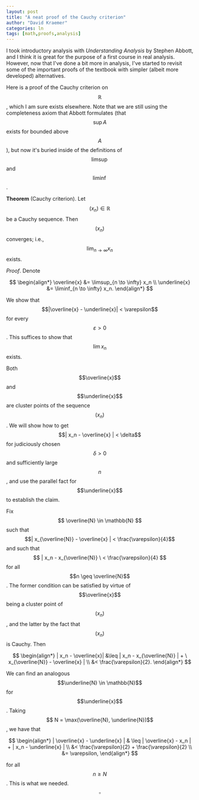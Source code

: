 ```yaml
---
layout: post
title: "A neat proof of the Cauchy criterion"
author: "David Kraemer"
categories: ln 
tags: [math,proofs,analysis]
---
```


I took introductory analysis with *Understanding Analysis* by Stephen Abbott,
and I think it is great for the purpose of a first course in real analysis.
However, now that I've done a bit more in analysis, I've started to revisit some
of the important proofs of the textbook with simpler (albeit more developed)
alternatives. 

Here is a proof of the Cauchy criterion on $$\mathbb{R}$$, which I am sure
exists elsewhere. Note that we are still using the completeness axiom that
Abbott formulates (that $$\sup A$$ exists for bounded above $$ A $$), but now
it's buried inside of the definitions of $$\limsup$$ and $$\liminf$$.

**Theorem** (Cauchy criterion). Let $$(x_n) \in \mathbb{R}$$ be a Cauchy
sequence. Then $$(x_n)$$ converges; i.e., $$\lim_{n \to \infty} x_n$$ exists.

*Proof*. Denote

$$
\begin{align*}
\overline{x} &= \limsup_{n \to \infty} x_n \\
\underline{x} &= \liminf_{n \to \infty} x_n.
\end{align*}
$$

We show that $$|\overline{x} - \underline{x}| < \varepsilon$$ for every
$$\varepsilon > 0$$. This suffices to show that $$\lim x_n$$ exists.

Both $$\overline{x}$$ and $$\underline{x}$$ are cluster points of the sequence
$$(x_n)$$. We will show how to get $$| x_n - \overline{x} | < \delta$$ for
judiciously chosen $$\delta > 0$$ and sufficiently large $$n$$, and use the
parallel fact for $$\underline{x}$$ to establish the claim.

Fix $$ \overline{N} \in \mathbb{N} $$ such that $$| x_{\overline{N}} -
\overline{x} | < \frac{\varepsilon}{4}$$ and such that $$ | x_n -
x_{\overline{N}} \ < \frac{\varepsilon}{4} $$ for all $$n \geq \overline{N}$$.
The former condition can be satisfied by virtue of $$\overline{x}$$ being a
cluster point of $$(x_n)$$, and the latter by the fact that $$(x_n)$$ is Cauchy.
Then

$$
\begin{align*}
  | x_n - \overline{x}| &\leq | x_n - x_{\overline{N}} | + \ x_{\overline{N}} -
  \overline{x} | \\
  &< \frac{\varepsilon}{2}.
\end{align*}
$$

We can find an analogous $$\underline{N} \in \mathbb{N}$$ for $$\underline{x}$$.
Taking $$ N = \max(\overline{N}, \underline{N})$$, we have that

$$
\begin{align*}
  | \overline{x} - \underline{x} | & \leq | \overline{x} - x_n | + | x_n - \underline{x} | \\
  &< \frac{\varepsilon}{2} + \frac{\varepsilon}{2} \\
  &= \varepsilon,
\end{align*}
$$

for all $$n \geq N$$. This is what we needed. $$ \square $$
